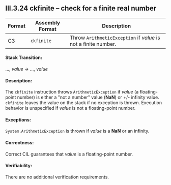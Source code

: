 ## III.3.24 ckfinite &ndash; check for a finite real number

 | Format | Assembly Format | Description
 | ---- | ---- | ----
 | C3 | `ckfinite` | Throw `ArithmeticException` if _value_ is not a finite number.

#### Stack Transition:

&hellip;, _value_ &rarr; &hellip;, _value_

#### Description:

The `ckfinite` instruction throws `ArithmeticException` if _value_ (a floating-point number) is either a "not a number" value (**NaN**) or +/- infinity value. `ckfinite` leaves the value on the stack if no exception is thrown. Execution behavior is unspecified if _value_ is not a floating-point number.

#### Exceptions:

`System.ArithmeticException` is thrown if _value_ is a **NaN** or an infinity.

#### Correctness:

Correct CIL guarantees that _value_ is a floating-point number.

#### Verifiability:

There are no additional verification requirements.
